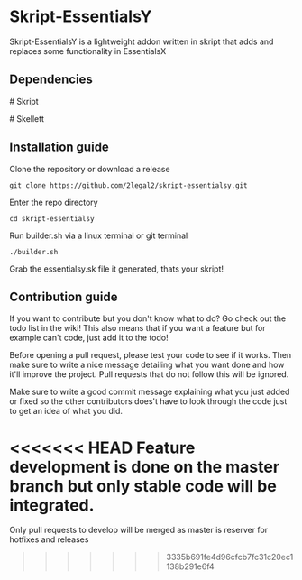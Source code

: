 # Skript-EssentialsY
Skript-EssentialsY is a lightweight addon written in skript that adds and replaces some functionality in EssentialsX



## Dependencies

\# Skript

\# Skellett

## Installation guide

Clone the repository or download a release
```
git clone https://github.com/2legal2/skript-essentialsy.git
```

Enter the repo directory
```
cd skript-essentialsy
```

Run builder.sh via a linux terminal or git terminal
```
./builder.sh
```

Grab the essentialsy.sk file it generated, thats your skript!


## Contribution guide

If you want to contribute but you don't know what to do? Go check out the todo list in the wiki!
This also means that if you want a feature but for example can't code, just add it to the todo!

Before opening a pull request, please test your code to see if it works. Then make sure to write a nice message detailing what you want done and how it'll improve the project. Pull requests that do not follow this will be ignored.

Make sure to write a good commit message explaining what you just added or fixed so the other contributors does't have to look through the code just to get an idea of what you did.

<<<<<<< HEAD
Feature development is done on the master branch but only stable code will be integrated.
=======
Only pull requests to develop will be merged as master is reserver for hotfixes and releases
>>>>>>> 3335b691fe4d96cfcb7fc31c20ec1138b291e6f4
